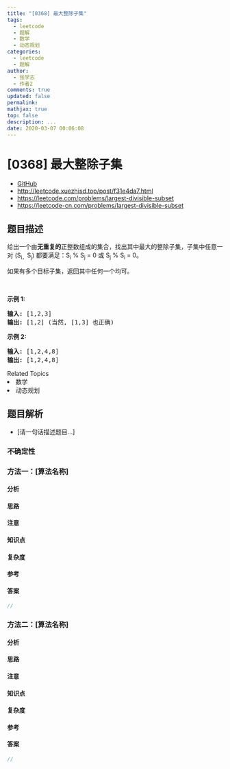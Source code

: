 ```yaml
---
title: "[0368] 最大整除子集"
tags:
  - leetcode
  - 题解
  - 数学
  - 动态规划
categories:
  - leetcode
  - 题解
author:
  - 张学志
  - 作者2
comments: true
updated: false
permalink:
mathjax: true
top: false
description: ...
date: 2020-03-07 00:06:08
---
```



# [0368] 最大整除子集
* [GitHub](https://github.com/algoboy101/LeetCodeCrowdsource/tree/master/_posts/QA/%5B0368%5D%20%E6%9C%80%E5%A4%A7%E6%95%B4%E9%99%A4%E5%AD%90%E9%9B%86.md)
* http://leetcode.xuezhisd.top/post/f31e4da7.html
* https://leetcode.com/problems/largest-divisible-subset
* https://leetcode-cn.com/problems/largest-divisible-subset


## 题目描述

<p>给出一个由<strong>无重复的</strong>正整数组成的集合，找出其中最大的整除子集，子集中任意一对 (S<sub>i，</sub>S<sub>j</sub>) 都要满足：S<sub>i</sub> % S<sub>j</sub> = 0 或 S<sub>j</sub> % S<sub>i</sub> = 0。</p>

<p>如果有多个目标子集，返回其中任何一个均可。</p>

<p>&nbsp;</p>

<p><strong>示例 1:</strong></p>

<pre><strong>输入:</strong> [1,2,3]
<strong>输出:</strong> [1,2] (当然, [1,3] 也正确)
</pre>

<p><strong>示例 2:</strong></p>

<pre><strong>输入:</strong> [1,2,4,8]
<strong>输出:</strong> [1,2,4,8]
</pre>
<div><div>Related Topics</div><div><li>数学</li><li>动态规划</li></div></div>


## 题目解析
* [请一句话描述题目...]

### 不确定性


### 方法一：[算法名称]

#### 分析

#### 思路

#### 注意

#### 知识点

#### 复杂度

#### 参考

#### 答案

```cpp
//
```


### 方法二：[算法名称]

#### 分析

#### 思路

#### 注意

#### 知识点

#### 复杂度

#### 参考

#### 答案

```cpp
//
```


